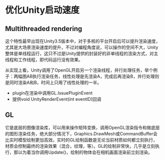 ﻿# 优化Unity启动速度

## Multithreaded rendering
 这个特性最早出现在Unity3.5版本中，对于多核的平台开启后可以提升渲染速度，尤其是大场景渲染速度的提升，不过对编程角度说，可以操作的空间不大，Unity整体是单线程运行，这只不过是Unity提供的封装好的非单线程的渲染方式，对主线程和工作线程，即代码运行没有效果。  

从实现上看，Unity调用了OpenGL开启另一个渲染线程，并行处理任务，举个例子：两幅图AB执行渲染任务，线性处理是先渲染A，完成后再渲染B，并行处理则是同时渲染A和B，时间上只用了线性处理的一半。  
- plugin在渲染中调用GL.IssuePluginEvent
- 提供void UnityRenderEvent(int eventID)回调


## GL

它是底层的图像渲染库，可以用来操作矩阵变换，调用OpenGL渲染指令和做底层的图形渲染任务，绝大部分情况下，Graphics.DrawMesh或CommandBuffer会比实时模型绘制更加高效。实时的GL绘制函数是无论当前材质如何都立刻执行，材质会控制最终的渲染效果（混合，纹理，等）。GL的绘制非常快，几乎是立刻执行，那以为着当你调用Update()，绘制的物体会在相机画面渲染前立刻渲染。  